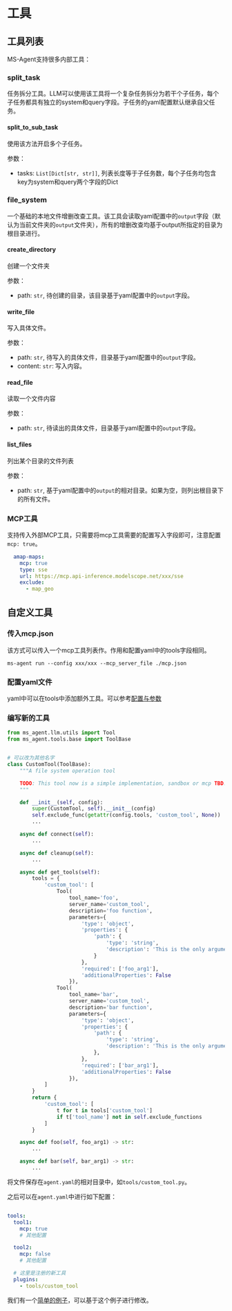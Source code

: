 # 工具

## 工具列表

MS-Agent支持很多内部工具：

### split_task

任务拆分工具。LLM可以使用该工具将一个复杂任务拆分为若干个子任务，每个子任务都具有独立的system和query字段。子任务的yaml配置默认继承自父任务。

#### split_to_sub_task

使用该方法开启多个子任务。

参数：

- tasks: ``List[Dict[str, str]]``, 列表长度等于子任务数，每个子任务均包含key为system和query两个字段的Dict

### file_system

一个基础的本地文件增删改查工具。该工具会读取yaml配置中的`output`字段（默认为当前文件夹的`output`文件夹），所有的增删改查均基于output所指定的目录为根目录进行。

#### create_directory

创建一个文件夹

参数：

- path: `str`, 待创建的目录，该目录基于yaml配置中的`output`字段。

#### write_file

写入具体文件。

参数：

- path: `str`, 待写入的具体文件，目录基于yaml配置中的`output`字段。
- content: `str`: 写入内容。

#### read_file

读取一个文件内容

参数：

- path: `str`, 待读出的具体文件，目录基于yaml配置中的`output`字段。

#### list_files

列出某个目录的文件列表

参数：

- path: `str`, 基于yaml配置中的`output`的相对目录。如果为空，则列出根目录下的所有文件。


### MCP工具

支持传入外部MCP工具，只需要将mcp工具需要的配置写入字段即可，注意配置`mcp: true`。

```yaml
  amap-maps:
    mcp: true
    type: sse
    url: https://mcp.api-inference.modelscope.net/xxx/sse
    exclude:
      - map_geo
```

## 自定义工具

### 传入mcp.json

该方式可以传入一个mcp工具列表作。作用和配置yaml中的tools字段相同。

```shell
ms-agent run --config xxx/xxx --mcp_server_file ./mcp.json
```

### 配置yaml文件

yaml中可以在tools中添加额外工具。可以参考[配置与参数](./配置与参数.md#工具配置)

### 编写新的工具

```python
from ms_agent.llm.utils import Tool
from ms_agent.tools.base import ToolBase


# 可以改为其他名字
class CustomTool(ToolBase):
    """A file system operation tool

    TODO: This tool now is a simple implementation, sandbox or mcp TBD.
    """

    def __init__(self, config):
        super(CustomTool, self).__init__(config)
        self.exclude_func(getattr(config.tools, 'custom_tool', None))
        ...

    async def connect(self):
        ...

    async def cleanup(self):
        ...

    async def get_tools(self):
        tools = {
            'custom_tool': [
                Tool(
                    tool_name='foo',
                    server_name='custom_tool',
                    description='foo function',
                    parameters={
                        'type': 'object',
                        'properties': {
                            'path': {
                                'type': 'string',
                                'description': 'This is the only argument needed by foo, it\'s used to ...',
                            }
                        },
                        'required': ['foo_arg1'],
                        'additionalProperties': False
                    }),
                Tool(
                    tool_name='bar',
                    server_name='custom_tool',
                    description='bar function',
                    parameters={
                        'type': 'object',
                        'properties': {
                            'path': {
                                'type': 'string',
                                'description': 'This is the only argument needed by bar, it\'s used to ...',
                            },
                        },
                        'required': ['bar_arg1'],
                        'additionalProperties': False
                    }),
            ]
        }
        return {
            'custom_tool': [
                t for t in tools['custom_tool']
                if t['tool_name'] not in self.exclude_functions
            ]
        }

    async def foo(self, foo_arg1) -> str:
        ...

    async def bar(self, bar_arg1) -> str:
        ...
```

将文件保存在`agent.yaml`的相对目录中，如`tools/custom_tool.py`。

之后可以在`agent.yaml`中进行如下配置：

```yaml

tools:
  tool1:
    mcp: true
    # 其他配置

  tool2:
    mcp: false
    # 其他配置

  # 这里是注册的新工具
  plugins:
    - tools/custom_tool
```

我们有一个[简单的例子](https://www.modelscope.cn/models/ms-agent/simple_tool_plugin)，可以基于这个例子进行修改。
